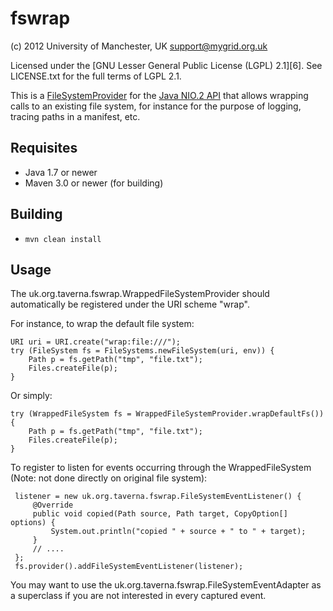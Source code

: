 fswrap
======

(c) 2012 University of Manchester, UK <support@mygrid.org.uk>

Licensed under the [GNU Lesser General Public License (LGPL) 2.1][6]. 
See LICENSE.txt for the full terms of LGPL 2.1.

This is a [FileSystemProvider](http://docs.oracle.com/javase/7/docs/technotes/guides/io/fsp/filesystemprovider.html)
for the [Java NIO.2 API](http://docs.oracle.com/javase/tutorial/essential/io/fileio.html) 
that allows wrapping calls to an existing file system, for instance for the purpose 
of logging, tracing paths in a manifest, etc.


Requisites
----------

* Java 1.7 or newer
* Maven 3.0 or newer (for building)


Building
--------

* `mvn clean install`


Usage
-----

The uk.org.taverna.fswrap.WrappedFileSystemProvider should automatically 
be registered under the URI scheme "wrap".

For instance, to wrap the default file system: 

    URI uri = URI.create("wrap:file:///");
    try (FileSystem fs = FileSystems.newFileSystem(uri, env)) {
        Path p = fs.getPath("tmp", "file.txt");
        Files.createFile(p);
    }

Or simply:

	try (WrappedFileSystem fs = WrappedFileSystemProvider.wrapDefaultFs()) {
        Path p = fs.getPath("tmp", "file.txt");
        Files.createFile(p);
	}
	
To register to listen for events occurring through the WrappedFileSystem
(Note: not done directly on original file system):
     
     listener = new uk.org.taverna.fswrap.FileSystemEventListener() {
         @Override
         public void copied(Path source, Path target, CopyOption[] options) {
             System.out.println("copied " + source + " to " + target);
         }
         // ....
     };
     fs.provider().addFileSystemEventListener(listener);

You may want to use the uk.org.taverna.fswrap.FileSystemEventAdapter as a
superclass if you are not interested in every captured event. 

